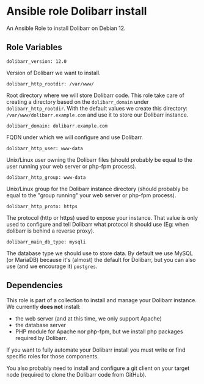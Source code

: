 # Ansible role Dolibarr install

An Ansible Role to install Dolibarr on Debian 12.

## Role Variables

    dolibarr_version: 12.0

Version of Dolibarr we want to install.

    dolibarr_http_rootdir: /var/www/

Root directory where we will store Dolibarr code. This role take care of
creating a directory based on the `dolibarr_domain` under
`dolibarr_http_rootdir`. With the default values we create this
directory: `/var/www/dolibarr.example.com` and use it to store our
Dolibarr instance.

    dolibarr_domain: dolibarr.example.com

FQDN under which we will configure and use Dolibarr.

    dolibarr_http_user: www-data

Unix/Linux user owning the Dolibarr files (should probably be equal to
the user running your web server or php-fpm process).

    dolibarr_http_group: www-data

Unix/Linux group for the Dolibarr instance directory (should probably be
equal to the "group running" your web server or php-fpm process).

    dolibarr_http_proto: https

The protocol (http or https) used to expose your instance. That value is
only used to configure and tell Dolibarr what protocol it should use
(Eg: when dolibarr is behind a reverse proxy).

    dolibarr_main_db_type: mysqli

The database type we should use to store data. By default we use MySQL
(or MariaDB) because it's (almost) the default for Dolibarr, but you can
also use (and we encourage it) `postgres`.

## Dependencies

This role is part of a collection to install and manage your Dolibarr
instance. We currently **does not** install:

-   the web server (and at this time, we only support Apache)
-   the database server
-   PHP module for Apache nor php-fpm, but we install php packages
    required by Dolibarr.

If you want to fully automate your Dolibarr install you must write or
find specific roles for those components.

You also probably need to install and configure a git client on your
target node (required to clone the Dolibarr code from GitHub).
